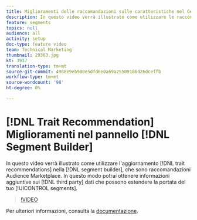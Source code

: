 ```yaml
---
title: Miglioramenti delle raccomandazioni sulle caratteristiche nel Generatore di segmenti
description: In questo video verrà illustrato come utilizzare le raccomandazioni sulle caratteristiche aggiornate nel generatore di segmenti, che sono raccomandazioni  Audience Marketplace. In questo modo potrai ottenere informazioni aggiuntive sui dati di terze parti che possono estendere la portata dei tuoi segmenti.
feature: segments
topics: null
audience: all
activity: setup
doc-type: feature video
team: Technical Marketing
thumbnail: 29363.jpg
kt: 3937
translation-type: tm+mt
source-git-commit: 4988e9eb900e5dfd6e0a69a25509186d26dceffb
workflow-type: tm+mt
source-wordcount: '98'
ht-degree: 0%

---
```



# [!DNL Trait Recommendation] Miglioramenti nel pannello [!DNL Segment Builder]

In questo video verrà illustrato come utilizzare l&#39;aggiornamento [!DNL trait recommendations] nella [!DNL segment builder], che sono raccomandazioni  Audience Marketplace. In questo modo potrai ottenere informazioni aggiuntive sui [!DNL third party] dati che possono estendere la portata del tuo [!UICONTROL segments].

>[!VIDEO](https://video.tv.adobe.com/v/29363/?quality=12)

Per ulteriori informazioni, consulta la [documentazione](https://docs.adobe.com/help/en/audience-manager/user-guide/features/segments/trait-recommendations.html).

